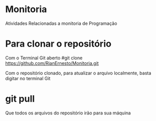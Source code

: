 # Monitoria
Atividades Relacionadas a monitoria de Programação

# Para clonar o repositório
Com o Terminal Git aberto
#git clone https://github.com/RianErnesto/Monitoria.git

Com o repositório clonado, para atualizar o arquivo localmente, basta digitar no terminal Git
# git pull
Que todos os arquivos do repositório irão para sua máquina
